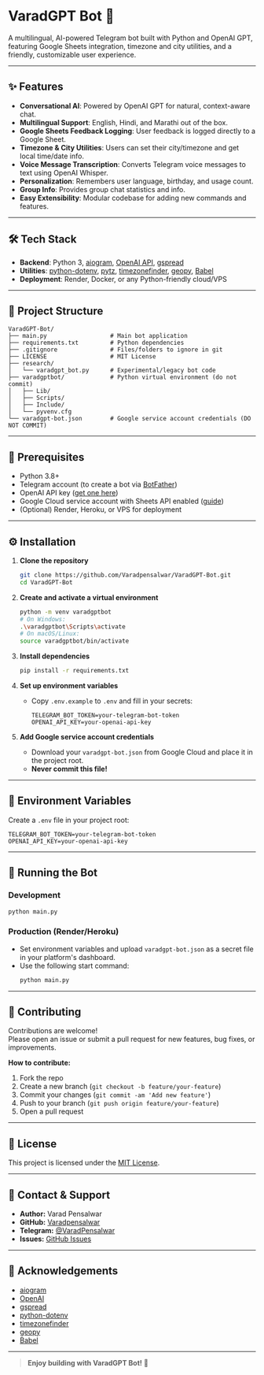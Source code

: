 # VaradGPT Bot 🤖

A multilingual, AI-powered Telegram bot built with Python and OpenAI GPT, featuring Google Sheets integration, timezone and city utilities, and a friendly, customizable user experience.

---

## ✨ Features

- **Conversational AI**: Powered by OpenAI GPT for natural, context-aware chat.
- **Multilingual Support**: English, Hindi, and Marathi out of the box.
- **Google Sheets Feedback Logging**: User feedback is logged directly to a Google Sheet.
- **Timezone & City Utilities**: Users can set their city/timezone and get local time/date info.
- **Voice Message Transcription**: Converts Telegram voice messages to text using OpenAI Whisper.
- **Personalization**: Remembers user language, birthday, and usage count.
- **Group Info**: Provides group chat statistics and info.
- **Easy Extensibility**: Modular codebase for adding new commands and features.

---

## 🛠️ Tech Stack

- **Backend**: Python 3, [aiogram](https://docs.aiogram.dev/), [OpenAI API](https://platform.openai.com/docs/api-reference), [gspread](https://gspread.readthedocs.io/en/latest/)
- **Utilities**: [python-dotenv](https://pypi.org/project/python-dotenv/), [pytz](https://pypi.org/project/pytz/), [timezonefinder](https://pypi.org/project/timezonefinder/), [geopy](https://geopy.readthedocs.io/en/stable/), [Babel](https://babel.pocoo.org/)
- **Deployment**: Render, Docker, or any Python-friendly cloud/VPS

---

## 📁 Project Structure

```plaintext
VaradGPT-Bot/
├── main.py                  # Main bot application
├── requirements.txt         # Python dependencies
├── .gitignore               # Files/folders to ignore in git
├── LICENSE                  # MIT License
├── research/
│   └── varadgpt_bot.py      # Experimental/legacy bot code
├── varadgptbot/             # Python virtual environment (do not commit)
│   ├── Lib/
│   ├── Scripts/
│   ├── Include/
│   └── pyvenv.cfg
└── varadgpt-bot.json        # Google service account credentials (DO NOT COMMIT)
```

---

## 🚦 Prerequisites

- Python 3.8+
- Telegram account (to create a bot via [BotFather](https://core.telegram.org/bots#botfather))
- OpenAI API key ([get one here](https://platform.openai.com/account/api-keys))
- Google Cloud service account with Sheets API enabled ([guide](https://gspread.readthedocs.io/en/latest/oauth2.html))
- (Optional) Render, Heroku, or VPS for deployment

---

## ⚙️ Installation

1. **Clone the repository**
   ```bash
   git clone https://github.com/Varadpensalwar/VaradGPT-Bot.git
   cd VaradGPT-Bot
   ```

2. **Create and activate a virtual environment**
   ```bash
   python -m venv varadgptbot
   # On Windows:
   .\varadgptbot\Scripts\activate
   # On macOS/Linux:
   source varadgptbot/bin/activate
   ```

3. **Install dependencies**
   ```bash
   pip install -r requirements.txt
   ```

4. **Set up environment variables**
   - Copy `.env.example` to `.env` and fill in your secrets:
     ```env
     TELEGRAM_BOT_TOKEN=your-telegram-bot-token
     OPENAI_API_KEY=your-openai-api-key
     ```

5. **Add Google service account credentials**
   - Download your `varadgpt-bot.json` from Google Cloud and place it in the project root.
   - **Never commit this file!**

---

## 📝 Environment Variables

Create a `.env` file in your project root:

```env
TELEGRAM_BOT_TOKEN=your-telegram-bot-token
OPENAI_API_KEY=your-openai-api-key
```

---

## 🚀 Running the Bot

### Development

```bash
python main.py
```

### Production (Render/Heroku)

- Set environment variables and upload `varadgpt-bot.json` as a secret file in your platform's dashboard.
- Use the following start command:
  ```bash
  python main.py
  ```

---

## 🤝 Contributing

Contributions are welcome!  
Please open an issue or submit a pull request for new features, bug fixes, or improvements.

**How to contribute:**
1. Fork the repo
2. Create a new branch (`git checkout -b feature/your-feature`)
3. Commit your changes (`git commit -am 'Add new feature'`)
4. Push to your branch (`git push origin feature/your-feature`)
5. Open a pull request

---

## 📄 License

This project is licensed under the [MIT License](LICENSE).

---

## 💬 Contact & Support

- **Author:** Varad Pensalwar
- **GitHub:** [Varadpensalwar](https://github.com/Varadpensalwar)
- **Telegram:** [@VaradPensalwar](https://t.me/VaradPensalwar)
- **Issues:** [GitHub Issues](https://github.com/Varadpensalwar/VaradGPT-Bot/issues)

---

## 🙏 Acknowledgements

- [aiogram](https://docs.aiogram.dev/)
- [OpenAI](https://openai.com/)
- [gspread](https://gspread.readthedocs.io/en/latest/)
- [python-dotenv](https://pypi.org/project/python-dotenv/)
- [timezonefinder](https://pypi.org/project/timezonefinder/)
- [geopy](https://geopy.readthedocs.io/en/stable/)
- [Babel](https://babel.pocoo.org/)

---

> **Enjoy building with VaradGPT Bot! 🚀** 